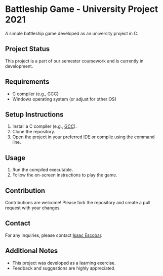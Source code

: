 # Battleship Game - University Project 2021

A simple battleship game developed as an university project in C.

## Project Status

This project is a part of our semester coursework and is currently in development.


## Requirements

- C compiler (e.g., GCC)
- Windows operating system (or adjust for other OS)

## Setup Instructions

1. Install a C compiler (e.g., [GCC](https://gcc.gnu.org/)).
2. Clone the repository.
3. Open the project in your preferred IDE or compile using the command line.

## Usage

1. Run the compiled executable.
2. Follow the on-screen instructions to play the game.

## Contribution

Contributions are welcome! Please fork the repository and create a pull request with your changes.

## Contact

For any inquiries, please contact [Isaac Escobar](mailto:isaacescobar02@gmail.com).

## Additional Notes

- This project was developed as a learning exercise.
- Feedback and suggestions are highly appreciated.
